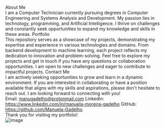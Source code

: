 About Me \
I am a Computer Technician currently pursuing degrees in Computer Engineering and Systems Analysis and Development. My passion lies in technology, programming, and Artificial Intelligence. I thrive on challenges and constantly seek opportunities to expand my knowledge and skills in these areas.
Portfolio
\
This repository serves as a showcase of my projects, demonstrating my expertise and experience in various technologies and domains. From backend development to machine learning, each project reflects my dedication to innovation and problem-solving.
Feel free to explore my projects and get in touch if you have any questions or collaboration opportunities. I am open to new challenges and eager to contribute to impactful projects.
Contact Me
\
I am actively seeking opportunities to grow and learn in a dynamic environment. If you are interested in collaborating or have a position available that aligns with my skills and aspirations, please don't hesitate to reach out. I am looking forward to connecting with you!
\
Email: manugadelho@protonmail.com 
LinkedIn: https://www.linkedin.com/in/manuela-moreira-gadelho
GitHub: https://github.com/Manuela-Gadelho
\
Thank you for visiting my portfolio!
\
![image](https://github.com/Manuela-Gadelho/resume/assets/91551542/e183b79e-0a85-4cf7-9d99-a170ae52c7ab)
